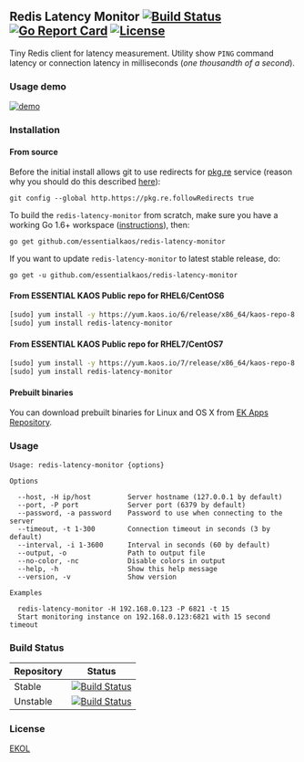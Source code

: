 ## Redis Latency Monitor [![Build Status](https://travis-ci.org/essentialkaos/redis-latency-monitor.svg?branch=master)](https://travis-ci.org/essentialkaos/redis-latency-monitor) [![Go Report Card](https://goreportcard.com/badge/github.com/essentialkaos/redis-latency-monitor)](https://goreportcard.com/report/github.com/essentialkaos/redis-latency-monitor) [![License](https://gh.kaos.io/ekol.svg)](https://essentialkaos.com/ekol)

Tiny Redis client for latency measurement. Utility show `PING` command latency or connection latency in milliseconds (_one thousandth of a second_).

### Usage demo

[![demo](https://gh.kaos.io/redis-latency-monitor-210.gif)](#usage-demo)

### Installation

#### From source

Before the initial install allows git to use redirects for [pkg.re](https://github.com/essentialkaos/pkgre) service (reason why you should do this described [here](https://github.com/essentialkaos/pkgre#git-support)):

```
git config --global http.https://pkg.re.followRedirects true
```

To build the `redis-latency-monitor` from scratch, make sure you have a working Go 1.6+ workspace ([instructions](https://golang.org/doc/install)), then:

```
go get github.com/essentialkaos/redis-latency-monitor
```

If you want to update `redis-latency-monitor` to latest stable release, do:

```
go get -u github.com/essentialkaos/redis-latency-monitor
```

#### From ESSENTIAL KAOS Public repo for RHEL6/CentOS6

```bash
[sudo] yum install -y https://yum.kaos.io/6/release/x86_64/kaos-repo-8.0-0.el6.noarch.rpm
[sudo] yum install redis-latency-monitor
```

#### From ESSENTIAL KAOS Public repo for RHEL7/CentOS7

```bash
[sudo] yum install -y https://yum.kaos.io/7/release/x86_64/kaos-repo-8.0-0.el7.noarch.rpm
[sudo] yum install redis-latency-monitor
```

#### Prebuilt binaries

You can download prebuilt binaries for Linux and OS X from [EK Apps Repository](https://apps.kaos.io/redis-latency-monitor/latest).

### Usage

```
Usage: redis-latency-monitor {options}

Options

  --host, -H ip/host         Server hostname (127.0.0.1 by default)
  --port, -P port            Server port (6379 by default)
  --password, -a password    Password to use when connecting to the server
  --timeout, -t 1-300        Connection timeout in seconds (3 by default)
  --interval, -i 1-3600      Interval in seconds (60 by default)
  --output, -o               Path to output file
  --no-color, -nc            Disable colors in output
  --help, -h                 Show this help message
  --version, -v              Show version

Examples

  redis-latency-monitor -H 192.168.0.123 -P 6821 -t 15
  Start monitoring instance on 192.168.0.123:6821 with 15 second timeout

```

### Build Status

| Repository | Status |
|------------|--------|
| Stable | [![Build Status](https://travis-ci.org/essentialkaos/redis-latency-monitor.svg?branch=master)](https://travis-ci.org/essentialkaos/redis-latency-monitor) |
| Unstable | [![Build Status](https://travis-ci.org/essentialkaos/redis-latency-monitor.svg?branch=develop)](https://travis-ci.org/essentialkaos/redis-latency-monitor) |

### License

[EKOL](https://essentialkaos.com/ekol)
